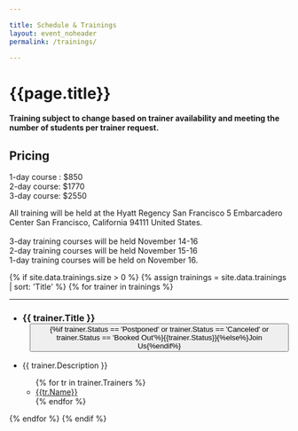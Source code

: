 ```yaml
---

title: Schedule & Trainings
layout: event_noheader
permalink: /trainings/

---
```

# {{page.title}}

#### Training subject to change based on trainer availability and meeting the number of students per trainer request.

## Pricing
1-day course : $850<br>
2-day course: $1770<br>
3-day course: $2550<br>

All training will be held at the Hyatt Regency San Francisco 5 Embarcadero Center
San Francisco, California 94111 United States. 
<br><br>
3-day training courses will be held November 14-16<br>
2-day training courses will be held November 15-16<br>
1-day training courses will be held on November 16.

<section class='training'>
{% if site.data.trainings.size > 0 %}
{% assign trainings = site.data.trainings | sort: 'Title' %}
{% for trainer in trainings %}
<section class="trainer-section" id="{{trainer.SectionId}}">
<hr>
<ul>
<li><h3 class='training-header'>{{ trainer.Title }}<button class="cta-button grey" {%if trainer.Status == 'Postponed' or trainer.Status == 'Canceled' or trainer.Status == 'Booked Out' %}disabled='true' {%endif%} onclick="location.href='{{trainer.URL}}';" style="margin-left:1em;cursor: pointer;max-width=80px;">{%if trainer.Status == 'Postponed' or trainer.Status == 'Canceled' or trainer.Status == 'Booked Out'%}{{trainer.Status}}{%else%}Join Us{%endif%}</button></h3></li>
<li class="training-desc">{{ trainer.Description }}</li>
    <ul>
        {% for tr in trainer.Trainers %}
        <li><div class="training-container"><a href="/trainers/#{{tr.TrainerId}}" title="{{tr.Biography | strip_html}}"><div class="training-image" style="background-image:url('{{tr.Image}}');"></div>{{tr.Name}}</a></div></li>
        {% endfor %}
    </ul>
</ul>
</section>
{% endfor %}
{% endif %}
</section>
